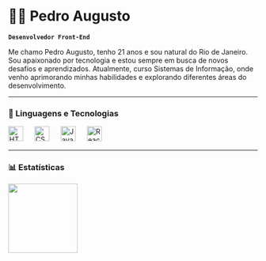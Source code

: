 # 👨‍💻 Pedro Augusto

**`Desenvolvedor Front-End`**

Me chamo Pedro Augusto, tenho 21 anos e sou natural do Rio de Janeiro. Sou apaixonado por tecnologia e estou sempre em busca de novos desafios e aprendizados. Atualmente, curso Sistemas de Informação, onde venho aprimorando minhas habilidades e explorando diferentes áreas do desenvolvimento.

---

### 🔹 Linguagens e Tecnologias

<img
align = "left" 
alt = "HTML" 
title = "HTML"
width = "30px"
style = "padding-right: 20px"
src="https://cdn.jsdelivr.net/gh/devicons/devicon@latest/icons/html5/html5-original.svg" />


<img
align = "left" 
alt = "CSS" 
title = "CSS"
width = "30px"
style = "padding-right: 20px"
src="https://cdn.jsdelivr.net/gh/devicons/devicon@latest/icons/css3/css3-original.svg" />
          

<img
align = "left" 
alt = "JavaScript" 
title = "JavaScript"
width = "30px"
style = "padding-right: 20px"
src="https://cdn.jsdelivr.net/gh/devicons/devicon@latest/icons/javascript/javascript-original.svg" />


<img
align = "left" 
alt = "ReactJS" 
title = "ReactJS"
width = "30px"
style = "padding-right: 20px"
src="https://cdn.jsdelivr.net/gh/devicons/devicon@latest/icons/react/react-original.svg" />


<!-- <img
align = "left" 
alt = "CSS" 
title = "PostgreSQL"
width = "30px"
style = "padding-right: 20px"
src="https://cdn.jsdelivr.net/gh/devicons/devicon@latest/icons/postgresql/postgresql-original.svg" />


<img
align = "left" 
alt = "CSS" 
title = "Node.js"
width = "30px"
style = "padding-right: 20px"
src="https://cdn.jsdelivr.net/gh/devicons/devicon@latest/icons/nodejs/nodejs-original.svg" />
           -->

<br>
<br>

---

### 📊 Estatísticas

<img
align = "left" 
height = "140"
src="https://github-readme-stats.vercel.app/api/top-langs/?username=peugusto&theme=tokyonight&layout=compact&langs_count=7&&custom_title=Tecnologias" />




